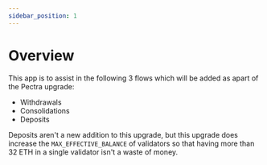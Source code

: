 ```yaml
---
sidebar_position: 1
---
```


# Overview

This app is to assist in the following 3 flows which will be added as apart of the Pectra upgrade:
- Withdrawals
- Consolidations
- Deposits

Deposits aren't a new addition to this upgrade, but this upgrade does increase the `MAX_EFFECTIVE_BALANCE` of validators so that having more than 32 ETH in a single validator isn't a waste of money.
